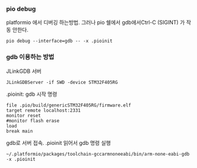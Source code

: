 
### pio debug

platformio 에서 디버깅 하는방법. 그러나 pio 쉘에서 gdb에서Ctrl-C (SIGINT) 가 작동 안한다.

```
pio debug --interface=gdb -- -x .pioinit
```

### gdb 이용하는 방법

JLinkGDB 서버

```
JLinkGDBServer -if SWD -device STM32F405RG
```

.pioinit: gdb 시작 명령
```
file .pio/build/genericSTM32F405RG/firmware.elf
target remote localhost:2331
monitor reset
#monitor flash erase
load
break main
```

gdb로 서버 접속. .pioinit 읽어서 gdb 명령 실행
```
~/.platformio/packages/toolchain-gccarmnoneeabi/bin/arm-none-eabi-gdb -x .pioinit
```

